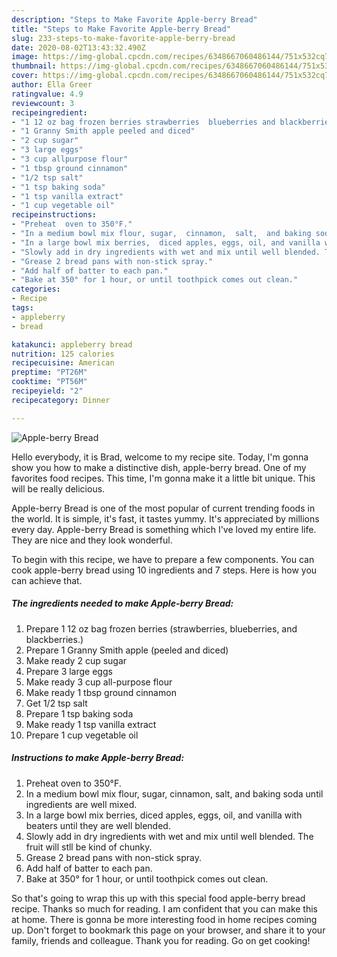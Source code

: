 ```yaml
---
description: "Steps to Make Favorite Apple-berry Bread"
title: "Steps to Make Favorite Apple-berry Bread"
slug: 233-steps-to-make-favorite-apple-berry-bread
date: 2020-08-02T13:43:32.490Z
image: https://img-global.cpcdn.com/recipes/6348667060486144/751x532cq70/apple-berry-bread-recipe-main-photo.jpg
thumbnail: https://img-global.cpcdn.com/recipes/6348667060486144/751x532cq70/apple-berry-bread-recipe-main-photo.jpg
cover: https://img-global.cpcdn.com/recipes/6348667060486144/751x532cq70/apple-berry-bread-recipe-main-photo.jpg
author: Ella Greer
ratingvalue: 4.9
reviewcount: 3
recipeingredient:
- "1 12 oz bag frozen berries strawberries  blueberries and blackberries"
- "1 Granny Smith apple peeled and diced"
- "2 cup sugar"
- "3 large eggs"
- "3 cup allpurpose flour"
- "1 tbsp ground cinnamon"
- "1/2 tsp salt"
- "1 tsp baking soda"
- "1 tsp vanilla extract"
- "1 cup vegetable oil"
recipeinstructions:
- "Preheat  oven to 350°F."
- "In a medium bowl mix flour, sugar,  cinnamon,  salt,  and baking soda until ingredients are well mixed."
- "In a large bowl mix berries,  diced apples, eggs, oil, and vanilla with beaters until they are well blended."
- "Slowly add in dry ingredients with wet and mix until well blended. The fruit will stll be kind of chunky."
- "Grease 2 bread pans with non-stick spray."
- "Add half of batter to each pan."
- "Bake at 350° for 1 hour, or until toothpick comes out clean."
categories:
- Recipe
tags:
- appleberry
- bread

katakunci: appleberry bread 
nutrition: 125 calories
recipecuisine: American
preptime: "PT26M"
cooktime: "PT56M"
recipeyield: "2"
recipecategory: Dinner

---
```



![Apple-berry Bread](https://img-global.cpcdn.com/recipes/6348667060486144/751x532cq70/apple-berry-bread-recipe-main-photo.jpg)

Hello everybody, it is Brad, welcome to my recipe site. Today, I'm gonna show you how to make a distinctive dish, apple-berry bread. One of my favorites food recipes. This time, I'm gonna make it a little bit unique. This will be really delicious.



Apple-berry Bread is one of the most popular of current trending foods in the world. It is simple, it's fast, it tastes yummy. It's appreciated by millions every day. Apple-berry Bread is something which I've loved my entire life. They are nice and they look wonderful.


To begin with this recipe, we have to prepare a few components. You can cook apple-berry bread using 10 ingredients and 7 steps. Here is how you can achieve that.

##### The ingredients needed to make Apple-berry Bread:

1. Prepare 1 12 oz bag frozen berries (strawberries,  blueberries, and blackberries.)
1. Prepare 1 Granny Smith apple (peeled and diced)
1. Make ready 2 cup sugar
1. Prepare 3 large eggs
1. Make ready 3 cup all-purpose flour
1. Make ready 1 tbsp ground cinnamon
1. Get 1/2 tsp salt
1. Prepare 1 tsp baking soda
1. Make ready 1 tsp vanilla extract
1. Prepare 1 cup vegetable oil




##### Instructions to make Apple-berry Bread:

1. Preheat  oven to 350°F.
1. In a medium bowl mix flour, sugar,  cinnamon,  salt,  and baking soda until ingredients are well mixed.
1. In a large bowl mix berries,  diced apples, eggs, oil, and vanilla with beaters until they are well blended.
1. Slowly add in dry ingredients with wet and mix until well blended. The fruit will stll be kind of chunky.
1. Grease 2 bread pans with non-stick spray.
1. Add half of batter to each pan.
1. Bake at 350° for 1 hour, or until toothpick comes out clean.




So that's going to wrap this up with this special food apple-berry bread recipe. Thanks so much for reading. I am confident that you can make this at home. There is gonna be more interesting food in home recipes coming up. Don't forget to bookmark this page on your browser, and share it to your family, friends and colleague. Thank you for reading. Go on get cooking!
